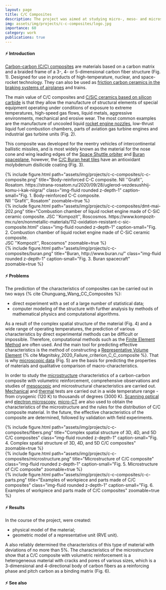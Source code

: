 ```yaml
---
layout: page
title: C/C Composites
description: The project was aimed at studying micro-, meso- and microstructure characteristics of an axially braided C/C composites.
img: assets/img/projects/c-c-composites/logo.jpg
importance: 60
category: work
publications: true
---
```


#### ⚡️ Introduction

[Carbon-carbon (C/C) composites](https://en.wikipedia.org/wiki/Reinforced_carbon%E2%80%93carbon) are materials based on a carbon matrix and a braided frame of a 3-, 4- or 5-dimensional carbon fiber structure (Fig. 1). Designed for use in products of high-temperature, nuclear, and space-rocket technology. They can also be used as [friction carbon ceramics in the braking systems of airplanes](https://www.boeing.com/commercial/aeromagazine/articles/qtr_03_09/article_05_1.html) and trains.

The main value of C/C composites and [C/SiC ceramics based on silicon carbide](https://en.wikipedia.org/wiki/Reinforced_carbon%E2%80%93carbon#:~:text=Carbon%20fibre%2Dreinforced%20silicon%20carbide%20(C/SiC)) is that they allow the manufacture of structural elements of special equipment operating under conditions of exposure to extreme temperatures, high-speed gas flows, liquid metals, aggressive environments, mechanical and erosive wear. The most common examples are the manufacture of uncooled liquid [rocket engine nozzles](https://en.wikipedia.org/wiki/Rocket_engine_nozzle), low-thrust liquid fuel combustion chambers, parts of aviation gas turbine engines and industrial gas turbine units (Fig. 2).

This composite was developed for the reentry vehicles of intercontinental ballistic missiles, and is most widely known as the material for the nose cone and wing leading edges of the [Space Shuttle orbiter](https://en.wikipedia.org/wiki/Space_Shuttle) and [Buran spaceplane](https://en.wikipedia.org/wiki/Buran_(spacecraft)), however, the [C/C Buran heat tiles](https://www.buran.ru/htm/tersaf4.htm) have an antioxidant molybdenum disilicide coating (Fig. 3).

<div class="row justify-content-sm-center">
    <div class="col-sm-8 mt-3 mt-md-0">
        {% include figure.html 
            path="assets/img/projects/c-c-composites/c-c-composite.png"
            title="Body-reinforced C-C composite. NII ''Grafit'', Rosatom. https://strana-rosatom.ru/2020/09/28/uglerod-vezdesushhij-komu-i-kak-niigra/"
            class="img-fluid rounded z-depth-1"
            caption-small="Fig. 1. Body-reinforced C-C composite.<br>NII ''Grafit'', Rosatom"
            zoomable=true %}
    </div>
    <div class="col-sm-4 mt-3 mt-md-0">
        {% include figure.html 
            path="assets/img/projects/c-c-composites/dmt-mai-202.png"
            title="Combustion chamber of liquid rocket engine made of C-SiC ceramic composite. JSC ''Kompozit'', Roscosmos. https://www.kompozit-mv.ru/en/nonmetallic-materials/112-oxidation-resistant-c-sic-composite.html"
            class="img-fluid rounded z-depth-1"
            caption-small="Fig. 2. Combustion chamber of liquid rocket engine made of C-SiC ceramic composite.<br>JSC ''Kompozit'', Roscosmos"
            zoomable=true %}
    </div>
</div>

<div class="row">
    <div class="col-sm mt-3 mt-md-0">
        {% include figure.html
            path="assets/img/projects/c-c-composites/buran.png"
            title="Buran, http://www.buran.ru/"
            class="img-fluid rounded z-depth-1"
            caption-small="Fig. 3. Buran spacecraft"
            zoomable=true %}
    </div>
</div>    

#### ⚡️ Problems

The prediction of the characteristics of composites can be carried out in two ways {% cite Chunguang_Wang_CC_Composites %}:
- direct experiment with a set of a large number of statistical data;
- computer modeling of the structure with further analysis by methods of mathematical physics and computational algorithms.

As a result of the complex spatial structure of the material (Fig. 4) and a wide range of operating temperatures, the prediction of various characteristics by direct experimental methods can be difficult or impossible. Therefore, computational methods such as the [Finite Element Method](https://en.wikipedia.org/wiki/Finite_element_method) are often used. And the main tool for predicting effective characteristics is the method of constructing a [Representative Volume Element](https://en.wikipedia.org/wiki/Representative_elementary_volume) {% cite Magnitsky_2020_Failure_criterion_C_C_composite %}. That is why [microscopic data](https://en.wikipedia.org/wiki/Microscopic_scale) (Fig. 5) are the basis for predicting the properties of materials and qualitative comparison of macro-characteristics.

In order to study the [microstructure](https://en.wikipedia.org/wiki/Microstructure) characteristics of a carbon-carbon composite with volumetric reinforcement, comprehensive observations and studies of [mesoscopic](https://en.wikipedia.org/wiki/Mesoscopic_physics) and microstructural characteristics are carried out. [Mechanical](https://www.kompozit-mv.ru/en/material-testing/142-laboratory-investigations-of-the-physico-mechanical-properties-of-materials-and-coatings.html) and [thermal](https://www.kompozit-mv.ru/en/material-testing/143-laboratory-studies-of-thermophysical-properties-of-materials-and-coatings.html) tests are carried out in a wide temperature range - from cryogenic (120 K) to thousands of degrees (3000 K). [Scanning optical](https://en.wikipedia.org/wiki/Near-field_scanning_optical_microscope) and [electron microscopy](https://en.wikipedia.org/wiki/Transmission_electron_microscopy), [micro-CT](https://en.wikipedia.org/wiki/X-ray_microtomography) are also used to obtain the characteristics of the microstructure and the rules for the distribution of C/C composite material. In the future, the effective characteristics of the composite are determined, followed by validation with field experiments.

<div class="row">
    <div class="col-sm mt-3 mt-md-0">
        {% include figure.html 
            path="assets/img/projects/c-c-composites/fibers.png"
            title="Complex spatial structure of 3D, 4D, and 5D C/C composites"
            class="img-fluid rounded z-depth-1"
            caption-small="Fig. 4. Complex spatial structure of 3D, 4D, and 5D C/C composites"
            zoomable=true %}
    </div>
    <div class="col-sm mt-3 mt-md-0">
        {% include figure.html 
            path="assets/img/projects/c-c-composites/microstructure.png"
            title="Microstructure of C/C composite"
            class="img-fluid rounded z-depth-1"
            caption-small="Fig. 5. Microstructure of C/C composite"
            zoomable=true %}
    </div>
    <div class="col-sm mt-3 mt-md-0">
        {% include figure.html 
            path="assets/img/projects/c-c-composites/c-c-parts.png"
            title="Examples of workpiece and parts made of C/C composites"
            class="img-fluid rounded z-depth-1"
            caption-small="Fig. 6. Examples of workpiece and parts made of C/C composites"
            zoomable=true %}
    </div>
</div>

#### ⚡️ Results

In the course of the project, were created:
- physical model of the material;
- geometric model of a representative unit (RVE unit).

A also reliably determined the characteristics of this type of material with deviations of no more than 5%. The characteristics of the microstructure show that a C/C composite with volumetric reinforcement is a heterogeneous material with cracks and pores of various sizes, which is a 3-dimensional and 4-directional body of carbon fibers as a reinforcing phase and pitch carbon as a binding matrix (Fig. 6).

#### ⚡️ See also
